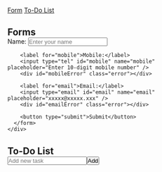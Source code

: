 <!DOCTYPE html>
<html lang="en">
<head>
<meta charset="UTF-8" />
<meta name="viewport" content="width=device-width, initial-scale=1.0" />
<title>Form Validation with Responsive Layout & To-Do List</title>
<style>
  /* Reset some default styles */
  * {
    box-sizing: border-box;
    margin: 0;
    padding: 0;
  }

  body {
    font-family: Arial, sans-serif;
    /* Elegant background image */
    background-image: url('https://images.unsplash.com/photo-1506744038136-46273834b3fb?ixlib=rb-4.0.3&auto=format&fit=crop&w=1600&q=80');
    background-size: cover;
    background-repeat: no-repeat;
    background-position: center;
    padding: 20px;
  }

  /* Navigation Bar using Flexbox */
  nav {
    display: flex;
    justify-content: space-around;
    background-color: rgba(51, 51, 51, 0.7);
    padding: 10px 0;
    margin-bottom: 20px;
  }

  nav a {
    color: whitesmoke;
    text-decoration: none;
    padding: 8px 16px;
  }

  nav a:hover {
    background-color: #575757;
  }

  /* Container using CSS Grid for layout */
  .main-container {
    display: grid;
    grid-template-columns: 1fr;
    gap: 20px;
  }

  /* Media query for larger screens */
  @media (min-width: 768px) {
    .main-container {
      grid-template-columns: 2fr 1fr; /* Content and sidebar */
    }
  }

  /* Form and To-Do List styles */
  .content-area {
    background-color: rgba(255, 255, 255, 0.85);
    padding: 30px;
    border-radius: 8px;
    box-shadow: 0 0 10px rgba(0, 0, 0, 0.1);
  }

  /* To-Do List styles */
  .todo-section {
    margin-top: 50px;
  }

  h2 {
    text-align: center;
    margin-bottom: 20px;
  }

  /* Existing form styles */
  .form-container {
    max-width: 400px;
    margin: auto;
  }

  label {
    display: block;
    margin-top: 15px;
    font-weight: bold;
  }

  input[type="text"], input[type="email"], input[type="tel"] {
    width: 100%;
    padding: 8px 10px;
    margin-top: 5px;
    box-sizing: border-box;
    border: 1px solid #ccc;
    border-radius: 4px;
  }

  .error {
    color: red;
    font-size: 0.9em;
    margin-top: 5px;
  }

  button {
    margin-top: 20px;
    width: 100%;
    padding: 10px;
    background-color: #300909;
    color: white;
    border: none;
    border-radius: 4px;
    cursor: pointer;
    font-size: 1em;
  }

  button:hover {
    background-color: #440505;
  }

  /* To-Do List styles */
  #todoInput {
    width: calc(100% - 22px);
    padding: 8px;
    margin-right: 10px;
    border: 1px solid #ccc;
    border-radius: 4px;
  }

  #addTodoBtn {
    padding: 8px 16px;
    background-color: #440505;
    border: none;
    border-radius: 4px;
    cursor: pointer;
  }

  #addTodoBtn:hover {
    background-color: #45a049;
  }

  .todo-list {
    margin-top: 20px;
    list-style: none;
  }

  .todo-item {
    background-color: #e0e0e0;
    padding: 10px;
    margin-top: 8px;
    border-radius: 4px;
    display: flex;
    justify-content: space-between;
    align-items: center;
  }

  .remove-btn {
    background-color: #f44336;
    border: none;
    padding: 5px 10px;
    border-radius: 4px;
    color: white;
    cursor: pointer;
  }

  .remove-btn:hover {
    background-color: #d32f2f;
  }
</style>
</head>
<body>

<!-- Navigation Bar using Flexbox -->
<nav>
  <a href="#form-section"><u>Form</u></a>
  <a href="#todo-section"><u>To-Do List</u></a>
</nav>

<!-- Main content using CSS Grid -->
<div class="main-container">

  <!-- Form Section -->
  <div class="content-area" id="form-section">
    <h2>Forms</h2>
    <div class="form-container">
      <form id="registrationForm" novalidate>
        <label for="name">Name:</label>
        <input type="text" id="name" name="name" placeholder="Enter your name" />
        <div id="nameError" class="error"></div>

        <label for="mobile">Mobile:</label>
        <input type="tel" id="mobile" name="mobile" placeholder="Enter 10-digit mobile number" />
        <div id="mobileError" class="error"></div>

        <label for="email">Email:</label>
        <input type="email" id="email" name="email" placeholder="xxxxx@xxxxx.xxx" />
        <div id="emailError" class="error"></div>

        <button type="submit">Submit</button>
      </form>
    </div>
  </div>

  <!-- To-Do List Section -->
  <div class="content-area" id="todo-section" class="todo-section">
    <h2>To-Do List</h2>
    <div style="display:flex; margin-bottom:10px;">
      <input type="text" id="todoInput" placeholder="Add new task" />
      <button id="addTodoBtn">Add</button>
    </div>
    <ul class="todo-list" id="todoList"></ul>
  </div>

</div>

<script>
  // Wait for DOM to load
  document.addEventListener('DOMContentLoaded', function() {
    // --- Form Validation ---
    const form = document.getElementById('registrationForm');
    const nameError = document.getElementById('nameError');
    const mobileError = document.getElementById('mobileError');
    const emailError = document.getElementById('emailError');

    function validateName(name) {
      const namePattern = /^[A-Za-z][A-Za-z0-9]{5,}$/;
      return namePattern.test(name);
    }

    function validateMobile(mobile) {
      const mobilePattern = /^\d{10}$/;
      return mobilePattern.test(mobile);
    }

    function validateEmail(email) {
      const emailPattern = /^[^\s@]+@[^\s@]+\.[^\s@]+$/;
      if (!emailPattern.test(email)) return false;
      const atIndex = email.indexOf('@');
      const dotIndex = email.lastIndexOf('.');
      if (atIndex < 1 || dotIndex <= atIndex + 1 || dotIndex === email.length - 1) {
        return false;
      }
      return true;
    }

    form.addEventListener('submit', function(e) {
      e.preventDefault();
      // Clear errors
      nameError.textContent = '';
      mobileError.textContent = '';
      emailError.textContent = '';

      const nameVal = document.getElementById('name').value.trim();
      const mobileVal = document.getElementById('mobile').value.trim();
      const emailVal = document.getElementById('email').value.trim();

      let isValid = true;

      if (!validateName(nameVal)) {
        nameError.textContent = 'Name must start with a letter, be alphanumeric, and at least 6 characters.';
        isValid = false;
      }

      if (!validateMobile(mobileVal)) {
        mobileError.textContent = 'Mobile number must be exactly 10 digits.';
        isValid = false;
      }

      if (!validateEmail(emailVal)) {
        emailError.textContent = 'Enter a valid email format like xxxxxxx@xxxxxx.xxx';
        isValid = false;
      }

      if (isValid) {
        alert('Registration successful!');
        form.reset();
      }
    });

    // --- To-Do List Functionality ---
    const todoInput = document.getElementById('todoInput');
    const addBtn = document.getElementById('addTodoBtn');
    const todoList = document.getElementById('todoList');

    function createTodoItem(taskText) {
      const li = document.createElement('li');
      li.className = 'todo-item';

      const span = document.createElement('span');
      span.textContent = taskText;

      const removeBtn = document.createElement('button');
      removeBtn.textContent = 'Remove';
      removeBtn.className = 'remove-btn';

      // Remove task on click
      removeBtn.addEventListener('click', function() {
        todoList.removeChild(li);
      });

      li.appendChild(span);
      li.appendChild(removeBtn);
      return li;
    }

    addBtn.addEventListener('click', function() {
      const task = todoInput.value.trim();
      if (task !== '') {
        const li = createTodoItem(task);
        todoList.appendChild(li);
        todoInput.value = '';
        todoInput.focus();
      }
    });

    // Optional: allow pressing Enter to add task
    todoInput.addEventListener('keydown', function(e) {
      if (e.key === 'Enter') {
        e.preventDefault();
        addBtn.click();
      }
    });
  });
</script>

</body>
</html>
